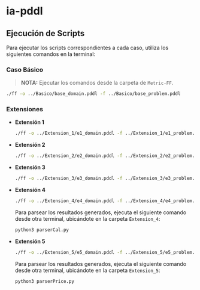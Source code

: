 # ia-pddl

## Ejecución de Scripts

Para ejecutar los scripts correspondientes a cada caso, utiliza los siguientes comandos en la terminal:

### Caso Básico

> **NOTA:** Ejecutar los comandos desde la carpeta de `Metric-FF`.

```bash
./ff -o ../Basico/base_domain.pddl -f ../Basico/base_problem.pddl
```

### Extensiones

- **Extensión 1**
    ```bash
    ./ff -o ../Extension_1/e1_domain.pddl -f ../Extension_1/e1_problem.pddl
    ```

- **Extensión 2**
    ```bash
    ./ff -o ../Extension_2/e2_domain.pddl -f ../Extension_2/e2_problem.pddl
    ```

- **Extensión 3**
    ```bash
    ./ff -o ../Extension_3/e3_domain.pddl -f ../Extension_3/e3_problem.pddl
    ```

- **Extensión 4**
    ```bash
    ./ff -o ../Extension_4/e4_domain.pddl -f ../Extension_4/e4_problem.pddl > ../Extension_4/last_result.out 
    ```
    Para parsear los resultados generados, ejecuta el siguiente comando desde otra terminal, ubicándote en la carpeta `Extension_4`:

    ```bash
    python3 parserCal.py

- **Extensión 5**
    ```bash
    ./ff -o ../Extension_5/e5_domain.pddl -f ../Extension_5/e5_problem.pddl -O > ../Extension_5/last_result.out
    ```
    
    Para parsear los resultados generados, ejecuta el siguiente comando desde otra terminal, ubicándote en la carpeta `Extension_5`:

    ```bash
    python3 parserPrice.py
```

